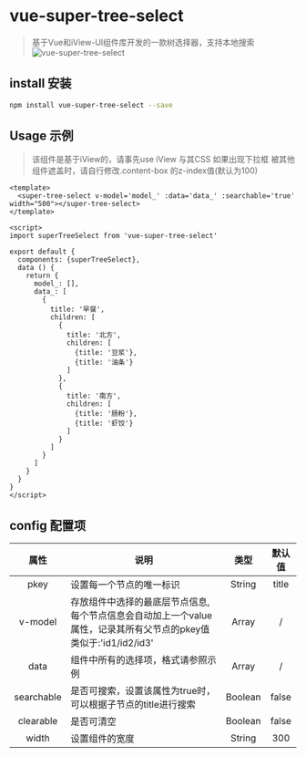# vue-super-tree-select

> 基于Vue和iView-UI组件库开发的一款树选择器，支持本地搜索
![vue-super-tree-select](https://github.com/FFFFF1/vue-super-tree-select/blob/master/demo.svg)
## install 安装
``` bash
npm install vue-super-tree-select --save
```
## Usage 示例
> 该组件是基于iView的，请事先use iView 与其CSS
> 如果出现下拉框 被其他组件遮盖时，请自行修改.content-box 的z-index值(默认为100)
``` vue
<template>
  <super-tree-select v-model='model_' :data='data_' :searchable='true' width="500"></super-tree-select>
</template>

<script>
import superTreeSelect from 'vue-super-tree-select'

export default {
  components: {superTreeSelect},
  data () {
    return {
      model_: [],
      data_: [
        {
          title: '早餐',
          children: [
            {
              title: '北方',
              children: [
                {title: '豆浆'},
                {title: '油条'}
              ]
            },
            {
              title: '南方',
              children: [
                {title: '肠粉'},
                {title: '虾饺'}
              ]
            }
          ]
        }
      ]
    }
  }
}
</script>

```
## config 配置项
| 属性 | 说明 | 类型 | 默认值 |
:-------: | -------  |  :-------:  |  :-------:
| pkey | 设置每一个节点的唯一标识 | String | title
| v-model | 存放组件中选择的最底层节点信息,每个节点信息会自动加上一个value属性，记录其所有父节点的pkey值类似于:'id1/id2/id3' | Array | /|
| data | 组件中所有的选择项，格式请参照示例 | Array | /|
| searchable | 是否可搜索，设置该属性为true时，可以根据子节点的title进行搜索 | Boolean | false |
| clearable | 是否可清空 | Boolean | false |
| width | 设置组件的宽度 | String | 300 |
